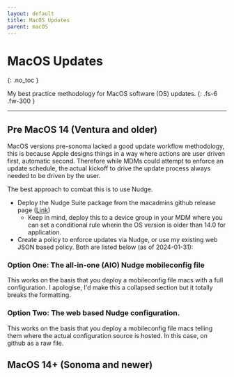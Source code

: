```yaml
---
layout: default
title: MacOS Updates
parent: macOS
---
```


# MacOS Updates
{: .no_toc }

My best practice methodology for MacOS software (OS) updates.
{: .fs-6 .fw-300 }

---

## Pre MacOS 14 (Ventura and older)

MacOS versions pre-sonoma lacked a good update workflow methodology, this is because Apple designs things in a way where actions are user driven first, automatic second. Therefore while MDMs could attempt to enforce an update schedule, the actual kickoff to drive the update process always needed to be driven by the user.

The best approach to combat this is to use Nudge.
- Deploy the Nudge Suite package from the macadmins github release page ([Link](https://github.com/macadmins/nudge/releases))
    - Keep in mind, deploy this to a device group in your MDM where you can set a conditional rule wherin the OS version is older than 14.0 for application.
- Create a policy to enforce updates via Nudge, or use my existing web JSON based policy. Both are listed below (as of 2024-01-31):


### Option One: The all-in-one (AIO) Nudge mobileconfig file

This works on the basis that you deploy a mobileconfig file macs with a full configuration. I apologise, I'd make this a collapsed section but it totally breaks the formatting.

### Option Two: The web based Nudge configuration.

This works on the basis that you deploy a mobileconfig file macs telling them where the actual configuration source is hosted. In this case, on github as a raw file.

## MacOS 14+ (Sonoma and newer)

